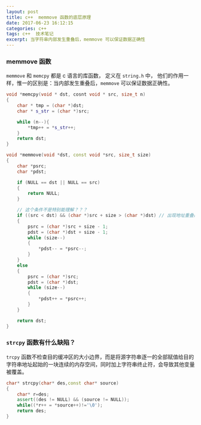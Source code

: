 ```yaml
---
layout: post
title: c++  memmove 函数的底层原理
date: 2017-06-23 16:12:15
categories: c++  
tags: c++  技术笔记
excerpt: 当字符串内部发生重叠后，memmove 可以保证数据正确性
---
```


### memmove 函数

`memmove`  和 `memcpy` 都是 c 语言的库函数， 定义在 `string.h` 中， 他们的作用一样，惟一的区别是：当内部发生重叠后，`memmove` 可以保证数据正确性。
```c++
void *memcpy(void * dst, cosnt void * src, size_t n)
{
	char * tmp = (char *)dst; 
	char * s_str = (char *)src; 

	while (n--){
		*tmp++ = *s_str++; 
	}
	return dst; 
}

void *memmove(void *dst, const void *src, size_t size)
{
    char *psrc;
    char *pdst;

    if (NULL == dst || NULL == src)
    {
        return NULL;
    }

	// 这个条件不是特别能理解？？？
    if ((src < dst) && (char *)src + size > (char *)dst) // 出现地址重叠的情况，自后向前拷贝
    {
        psrc = (char *)src + size - 1;
        pdst = (char *)dst + size - 1;
        while (size--)
        {
            *pdst-- = *psrc--;
        }
    }
    else
    {
        psrc = (char *)src;
        pdst = (char *)dst;
        while (size--)
        {
            *pdst++ = *psrc++;
        }
    }

    return dst;
}
```

### `strcpy` 函数有什么缺陷？

`trcpy` 函数不检查目的缓冲区的大小边界，而是将源字符串逐一的全部赋值给目的字符串地址起始的一块连续的内存空间，同时加上字符串终止符，会导致其他变量被覆盖。

```c++
char* strcpy(char* des,const char* source)
{
    char* r=des;
    assert((des != NULL) && (source != NULL));
    while((*r++ = *source++)!='\0');
    return des;
}
```